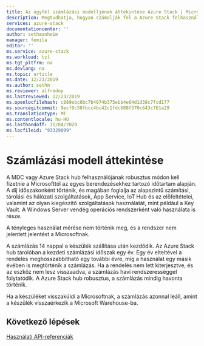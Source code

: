 ```yaml
---
title: Az ügyfél számlázási modelljének áttekintése Azure Stack | Microsoft Docs
description: Megtudhatja, hogyan számolják fel a Azure Stack felhasználóit az erőforrás-használatért.
services: azure-stack
documentationcenter: ''
author: sethmanheim
manager: femila
editor: ''
ms.service: azure-stack
ms.workload: tzl
ms.tgt_pltfrm: na
ms.devlang: na
ms.topic: article
ms.date: 12/23/2019
ms.author: sethm
ms.reviewer: alfredop
ms.lastreviewed: 12/23/2019
ms.openlocfilehash: c889ebc0bc7b4074b375ebb4e64d1d38c7fcd177
ms.sourcegitcommit: 9ecf9c58fbcc4bc42c1fdc688f370c643c761a29
ms.translationtype: MT
ms.contentlocale: hu-HU
ms.lasthandoff: 11/04/2020
ms.locfileid: "93329099"
---
```

# <a name="billing-model-overview"></a>Számlázási modell áttekintése

A MDC vagy Azure Stack hub felhasználójának robusztus módon kell fizetnie a Microsofttól az egyes berendezésekhez tartozó időtartam alapján. A díj időszakonként történik, és magában foglalja az alapszintű számítási, tárolási és hálózati szolgáltatások, App Service, IoT Hub és az előfeltételei, valamint az olyan kiegészítő szolgáltatások használatát, mint például a Key Vault. A Windows Server vendég operációs rendszerként való használata is része.

A tényleges használat mérése nem történik meg, és a rendszer nem jelentett jelentést a Microsoftnak.

A számlázás 14 nappal a készülék szállítása után kezdődik. Az Azure Stack hub tárolóban a kezdeti számlázási időszak egy év. Egy év elteltével a rendelés meghosszabbítható egy további évre, míg a használat egy másik évében is megtörténik a számlázás. Ha a rendelés nem lett kiterjesztve, és az eszköz nem lesz visszaadva, a számlázás havi rendszerességgel folytatódik. A Azure Stack hub robusztus, a számlázás mindig havonta történik.

Ha a készüléket visszaküldi a Microsoftnak, a számlázás azonnal leáll, amint a készülék visszaérkezik a Microsoft Warehouse-ba.

## <a name="next-steps"></a>Következő lépések

[Használati API-referenciák](analyze-usage-tzl.md)
